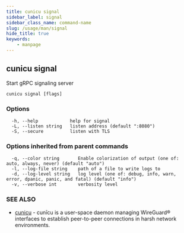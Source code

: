 ```yaml
---
title: cunicu signal
sidebar_label: signal
sidebar_class_name: command-name
slug: /usage/man/signal
hide_title: true
keywords:
    - manpage
---
```


## cunicu signal

Start gRPC signaling server

```
cunicu signal [flags]
```

### Options

```
  -h, --help            help for signal
  -L, --listen string   listen address (default ":8080")
  -S, --secure          listen with TLS
```

### Options inherited from parent commands

```
  -q, --color string       Enable colorization of output (one of: auto, always, never) (default "auto")
  -l, --log-file string    path of a file to write logs to
  -d, --log-level string   log level (one of: debug, info, warn, error, dpanic, panic, and fatal) (default "info")
  -v, --verbose int        verbosity level
```

### SEE ALSO

* [cunicu](cunicu.md)	 - cunīcu is a user-space daemon managing WireGuard® interfaces to establish peer-to-peer connections in harsh network environments.

